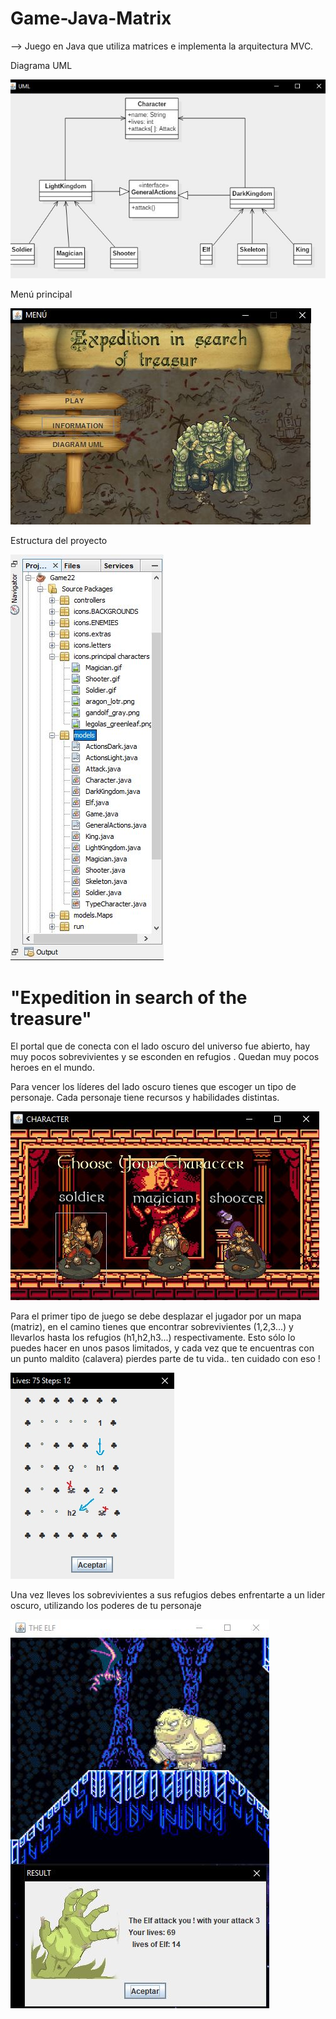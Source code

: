 # Game-Java-Matrix

--> Juego en Java que utiliza matrices e implementa la arquitectura MVC.

Diagrama UML

<img src="https://raw.githubusercontent.com/DavidHuertasF/Game-Java-Matrix/master/screenshots/2.JPG" alt="Italian Trulli">

Menú principal

<img src="https://raw.githubusercontent.com/DavidHuertasF/Game-Java-Matrix/master/screenshots/1.JPG" alt="Italian Trulli">

Estructura del proyecto

<img src="https://raw.githubusercontent.com/DavidHuertasF/Game-Java-Matrix/master/screenshots/9.JPG" alt="Italian Trulli">

<h1>"Expedition in search of the treasure" </h1> 
<p>El portal que de conecta con el lado oscuro del universo fue abierto, hay muy pocos sobrevivientes y se esconden en refugios .
Quedan muy pocos heroes en el mundo.

Para vencer los líderes del lado oscuro tienes que escoger un tipo de personaje. Cada personaje tiene recursos y habilidades 
distintas.</p>

<img src="https://raw.githubusercontent.com/DavidHuertasF/Game-Java-Matrix/master/screenshots/5.JPG" alt="Italian Trulli">

Para el primer tipo de juego se debe desplazar el jugador por un mapa (matriz), en  el camino tienes que encontrar sobrevivientes (1,2,3...) y llevarlos hasta los refugios (h1,h2,h3...) respectivamente.
Esto sólo lo puedes hacer en unos pasos limitados, y cada vez que te encuentras con un punto maldito (calavera) pierdes parte de tu vida.. ten cuidado con eso !</p>

<img src="https://raw.githubusercontent.com/DavidHuertasF/Game-Java-Matrix/master/screenshots/6.JPG" alt="Italian Trulli">

<p>Una vez lleves los sobrevivientes a sus refugios debes enfrentarte a un lider oscuro, utilizando los poderes de tu personaje</p>

<img src="https://raw.githubusercontent.com/DavidHuertasF/Game-Java-Matrix/master/screenshots/8.JPG" alt="Italian Trulli">

